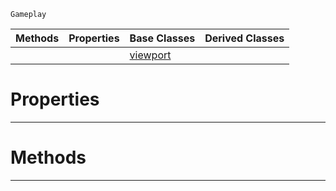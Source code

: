  `Gameplay`

|Methods|Properties|Base Classes|Derived Classes|
|---|---|---|---|
| | |[viewport](viewport.md)| |


 #  Properties


---  
 #  Methods


---  
 

 